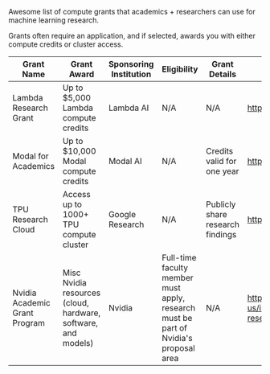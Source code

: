 Awesome list of compute grants that academics + researchers can use for machine learning research.

Grants often require an application, and if selected, awards you with either compute credits or cluster access.

| Grant Name | Grant Award | Sponsoring Institution | Eligibility | Grant Details | Link |
| -------- | ------- | -------- | -------- | -------- | -------- |
|Lambda Research Grant | Up to $5,000 Lambda compute credits | Lambda AI | N/A | N/A | https://lambda.ai/research |
| Modal for Academics | Up to $10,000 Modal compute credits| Modal AI | N/A | Credits valid for one year | https://modal.com/academics |
| TPU Research Cloud | Access up to 1000+ TPU compute cluster | Google Research | N/A | Publicly share research findings | https://sites.research.google/trc/about/ |
| Nvidia Academic Grant Program | Misc Nvidia resources (cloud, hardware, software, and models) | Nvidia | Full-time faculty member must apply, research must be part of Nvidia's proposal area| N/A | https://www.nvidia.com/en-us/industries/higher-education-research/academic-grant-program/

